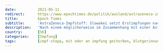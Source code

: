 ```yaml
---
date:          2021-05-11
redirect:      https://www.epochtimes.de/politik/ausland/astrazeneca-impfstoff-slowakei-setzt-erstimpfungen-nach-todesfall-aus-brasilien-bei-schwangeren-a3511839.html
title:         Epoch Times
subtitle:      'AstraZeneca-Impfstoff: Slowakei setzt Erstimpfungen nach Todesfall aus – Brasilien bei Schwangeren'
description:   'Nach einem möglicherweise im Zusammenhang mit einer AstraZeneca-Impfung stehenden Todesfall hat die Slowakei die Erstimpfungen mit dem Vakzin ausgesetzt. Der Impfstoff werde vorerst nicht mehr verwendet, allerdings bekämen bereits mit …'
country:       [SK]
categories:    [Impfung]
tags:          [impf-stopp, mit oder an impfung gestorben, blutgerinnungsstörungen, astrazeneca]
---
```

